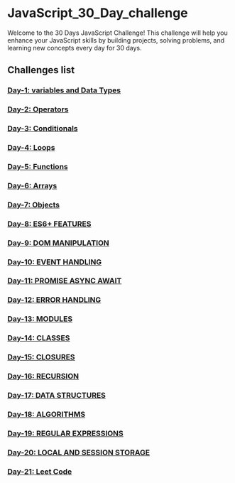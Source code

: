 # JavaScript_30_Day_challenge

Welcome to the 30 Days JavaScript Challenge! This challenge will help you enhance your JavaScript skills by building projects, solving problems, and learning new concepts every day for 30 days.

## Challenges list 

### [Day-1: variables and Data Types](https://github.com/SURENDRA-BABU-VUNNAM/JavaScript-30-Day-challenge/tree/main/01_Day_1_variables_and_data_types)

### [Day-2: Operators](https://github.com/SURENDRA-BABU-VUNNAM/JavaScript-30-Day-challenge/tree/main/02_Day_2_operators)

### [Day-3: Conditionals](https://github.com/SURENDRA-BABU-VUNNAM/JavaScript-30-Day-challenge/tree/main/03_Day_3_conditionals)

### [Day-4: Loops](https://github.com/SURENDRA-BABU-VUNNAM/JavaScript-30-Day-challenge/tree/main/04_Day_4_loops)

### [Day-5: Functions](https://github.com/SURENDRA-BABU-VUNNAM/JavaScript-30-Day-challenge/tree/main/05_Day_5_functions)

### [Day-6: Arrays](https://github.com/SURENDRA-BABU-VUNNAM/JavaScript-30-Day-challenge/tree/main/06_Day_6_arrays)

### [Day-7: Objects](https://github.com/SURENDRA-BABU-VUNNAM/JavaScript-30-Day-challenge/tree/main/07_Day_7_objects) 

### [Day-8: ES6+ FEATURES](https://github.com/SURENDRA-BABU-VUNNAM/JavaScript-30-Day-challenge/tree/main/08_Day_8_ES6P_features) 

### [Day-9: DOM MANIPULATION](https://github.com/SURENDRA-BABU-VUNNAM/JavaScript-30-Day-challenge/tree/main/09_Day_9_dom_manipulation) 

### [Day-10: EVENT HANDLING](https://github.com/SURENDRA-BABU-VUNNAM/JavaScript-30-Day-challenge/tree/main/10_Day_10_event_handling) 

### [Day-11: PROMISE ASYNC AWAIT](https://github.com/SURENDRA-BABU-VUNNAM/JavaScript-30-Day-challenge/tree/main/11_Day_11_promise_async_await) 

### [Day-12: ERROR HANDLING](https://github.com/SURENDRA-BABU-VUNNAM/JavaScript-30-Day-challenge/tree/main/12_Day_12_errors) 

### [Day-13: MODULES](https://github.com/SURENDRA-BABU-VUNNAM/JavaScript-30-Day-challenge/tree/main/13_Day_13_modules) 

### [Day-14: CLASSES](https://github.com/SURENDRA-BABU-VUNNAM/JavaScript-30-Day-challenge/tree/main/14_Day_14_classes) 

### [Day-15: CLOSURES](https://github.com/SURENDRA-BABU-VUNNAM/JavaScript-30-Day-challenge/tree/main/15_DAY_15_closures) 

### [Day-16: RECURSION](https://github.com/SURENDRA-BABU-VUNNAM/JavaScript-30-Day-challenge/tree/main/16_Day_16_recursion) 

### [Day-17: DATA STRUCTURES](https://github.com/SURENDRA-BABU-VUNNAM/JavaScript-30-Day-challenge/tree/main/17_Day_17_data_structures)

### [Day-18: ALGORITHMS](https://github.com/SURENDRA-BABU-VUNNAM/JavaScript-30-Day-challenge/tree/main/17_Day_17_data_structures) 

### [Day-19: REGULAR EXPRESSIONS](https://github.com/SURENDRA-BABU-VUNNAM/JavaScript-30-Day-challenge/tree/main/19_Day_19_regular_expressions) 

### [Day-20: LOCAL AND SESSION STORAGE](https://github.com/SURENDRA-BABU-VUNNAM/JavaScript-30-Day-challenge/tree/main/20_Day_20_local_and_session_storage) 

### [Day-21: Leet Code](https://github.com/SURENDRA-BABU-VUNNAM/JavaScript-30-Day-challenge/tree/main/21_Day_21_leet_code_easy) 

